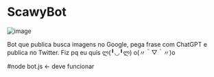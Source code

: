 # ScawyBot

![image](https://github.com/Amarakk/ScawyBot/assets/53926463/edca20a7-6c5f-47b4-a0d2-094ff9a425d8)

Bot que publica busca imagens no Google, pega frase com ChatGPT e publica no Twitter.
Fiz pq eu quis ლ(╹◡╹ლ) o(〃＾▽＾〃)o


#node bot.js <- deve funcionar
